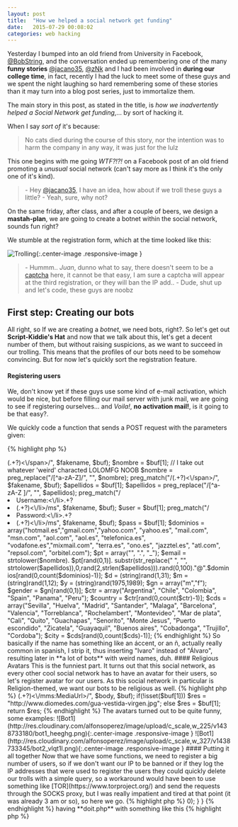 ```yaml
---
layout: post
title:  "How we helped a social network get funding"
date:   2015-07-29 00:08:02
categories: web hacking
---
```


Yesterday I bumped into an old friend from University in Facebook, [@BobString](https://twitter.com/BobString), and the conversation ended up remembering one of the many **funny stories** [@jacano35](https://twitter.com/jacano35), [@zNk](https://twitter.com/zNk) and I had been involved in **during our college time**, in fact, recently I had the luck to meet some of these guys and we spent the night laughing so hard remembering some of these stories than it may turn into a blog post series, just to immortalize them.  

The main story in this post, as stated in the title, is *how we inadvertently helped a Social Network get funding*,... by sort of hacking it.

When I say *sort of* it's because:

> No cats died during the course of this story, nor the intention was to harm the company in any way, it was just for the lulz

This one begins with me going *WTF?!?!* on a Facebook post of an old friend promoting a *unusual* social network (can't say more as I think it's the only one of it's kind).

> \- Hey [@jacano35](https://twitter.com/jacano35), I have an idea, how about if we troll these guys a little?
> \- Yeah, sure, why not?

On the same friday, after class, and after a couple of beers, we design a **mastah-plan**, we are going to create a botnet within the social network, sounds fun right?

We stumble at the registration form, which at the time looked like this:

![Trolling](http://res.cloudinary.com/alfonsoperez/image/upload/c_scale,w_232/v1438180015/trolling_ru4zcn.png){:.center-image .responsive-image }

> \- Hummm.. *Juan*, dunno what to say, there doesn't seem to be a [captcha](https://www.youtube.com/watch?v=WqnXp6Saa8Y) here, it cannot be that easy, I am sure a captcha will appear at the third registration, or they will ban the IP add..
> \- Dude, shut up and let's code, these guys are noobz

##  First step: Creating our bots
All right, so If we are creating a *botnet*, we need bots, right?. So let's get out **Script-Kiddie's Hat** and now that we talk about this, let's get a decent number of them, but without raising suspicions, as we want to succeed in our trolling. This means that the profiles of our bots need to be somehow convincing. But for now let's quickly sort the registration feature.

#### Registering users
We, don't know yet if these guys use some kind of e-mail activation, which would be nice, but before filling our mail server with junk mail, we are going to see if registering ourselves... and *Voila!*, **no activation mail!**, is it going to be that easy?.

We quickly code a function that sends a POST request with the parameters given:

{% highlight php %}
<?php
// PHP was still cool back in the day
...
$pfields = 'name='.urlencode($nombre).'&username='.urlencode($user).'&email1='.urlencode($email).'&email2='.urlencode($email).'&pass1='.urlencode($pass).'&pass2='.urlencode($pass).'&day='.urlencode($day).'&month='.urlencode($mon).'&year='.urlencode($yea).'&terms=1&fbuid=';

curl_setopt($GLOBALS['ch'], CURLOPT_URL, $url);
curl_setopt ($GLOBALS['ch'], CURLOPT_POST, 1);
curl_setopt ($GLOBALS['ch'], CURLOPT_POSTFIELDS, $pfields);
curl_exec ($GLOBALS['ch']); // registramos
{% endhighlight %}

#### Fake names

We want to create fake identities that are difficult to identify if not by `date added` or maybe IP, checking against TOR exit nodes (more on that later), so we use [fakenamegenerator.com](http://fakenamegenerator.com) for that.

I feel obliged to post **some really crappy code** here due to how hilarious it is.

{% highlight php %}
<?php
// programming in spanish cuz I said so
$fakename = file_get_contents("http://es.fakenamegenerator.com/gen-random-sp-sp.php");
preg_match("/<span class=\"given-name\">(.+?)<\/span>/", $fakename, $buf);
$nombre = $buf[1];
// I take out whatever 'weird' characted LOLOMFG NOOB
$nombre = preg_replace("/[^a-zA-Z]/", "", $nombre);
preg_match("/<span class=\"family-name\">(.+?)<\/span>/", $fakename, $buf);
$apellidos = $buf[1];
$apellidos = preg_replace("/[^a-zA-Z ]/", "", $apellidos);
preg_match("/<li class=\"lab\">Username:<\/li>.+?<li>(.+?)<\/li>/ms", $fakename, $buf);
$user = $buf[1];
preg_match("/<li class=\"lab\">Password:<\/li>.+?<li>(.+?)<\/li>/ms", $fakename, $buf);
$pass = $buf[1];
$dominios = array("hotmail.es","gmail.com","yahoo.com", "yahoo.es", "mail.com", "msn.com", "aol.com", "aol.es", "telefonica.es", "vodafone.es","mixmail.com", "terra.es", "ono.es", "jazztel.es", "atl.com", "repsol.com", "orbitel.com");
$pt = array("", ".", "_");
$email = strtolower($nombre). $pt[rand(0,1)]. substr(str_replace(" ", "", strtolower($apellidos)),0,rand(2,strlen($apellidos))).rand(0,100)."@".$dominios[rand(0,count($dominios)-1)];
$d = (string)rand(1,31);
$m = (string)rand(1,12);
$y = (string)rand(1975,1989);
$gn = array("m","f");
$gender = $gn[rand(0,1)];
$ctr = array("Argentina", "Chile", "Colombia", "Spain", "Panama", "Peru");
$country = $ctr[rand(0,count($ctr)-1)];
$cds = array("Sevilla", "Huelva", "Madrid", "Santander", "Malaga", "Barcelona", "Valencia", "Torreblanca", "Rochelambert", "Montevideo", "Mar de plata", "Cali", "Quito", "Guachapas", "Senorito", "Monte Jesus", "Puerto escondido", "Zicatela", "Guayaquil", "Buenos aires", "Cobadonga", "Trujillo", "Cordoba");
$city = $cds[rand(0,count($cds)-1)];
{% endhighlight %}


So basically if the name has something like an áccent, or an ñ, actually really common in spanish, I strip it, thus inserting "lvaro" instead of "Álvaro", resulting later in **a lot of bots** with weird names, duh. 

#### Religious Avatars

This is the funniest part. It turns out that this social network, as every other cool social network has to have an avatar for their users, so let's register avatar for our users.

As this social network in particular is Religion-themed, we want our bots to be religious as well.

{% highlight php %}
<?php
...
   $qr = array("virgen", "cristo", "biblia", "virgen maria", "jesus", "santo", "espiritu santo", "papa cristo");
   $query = $qr[rand(0,count($qr)-1)];

   $offset = rand(0,1000);

   $url = "http://api.bing.net/xml.aspx?AppId=XXXXXXXXXXXXXXXXXXXX&query=".     $query."&sources=image&image.count=1&image.offset=".$offset;

   $ch = curl_init();
   curl_setopt($ch, CURLOPT_URL, $url);
   curl_setopt($ch, CURLOPT_RETURNTRANSFER, 1);
   $body = curl_exec($ch);
   curl_close($ch);

   preg_match("/<mms:MediaUrl>(.+?)<\/mms:MediaUrl>/", $body, $buf);


if(!isset($buf[1]))
   $res = "http://www.diomedes.com/gua-vestida-virgen.jpg";
   else
   $res = $buf[1];
   
   return $res;


{% endhighlight %}

The avatars turned out to be quite funny, some examples:

![Bot1](http://res.cloudinary.com/alfonsoperez/image/upload/c_scale,w_225/v1438733180/bot1_heeghg.png){:.center-image .responsive-image }
![Bot1](http://res.cloudinary.com/alfonsoperez/image/upload/c_scale,w_327/v1438733345/bot2_vlqt1l.png){:.center-image .responsive-image }


#### Putting it all together

Now that we have some functions, we need to register a big number of users, so if we don't want our IP to be banned or if they log the IP addresses that were used to register the users they could quickly delete our trolls with a simple query, so a workaround would have been to use something like [TOR](https://www.torproject.org/) and send the requests through the SOCKS proxy, but I was really impatient and tired at that point (it was already 3 am or so), so here we go.

{% highlight php %}
<?php
$num = $argv[1];
$pids = array();

function handler($sig)
{
    echo "Destruyendo procesos...\n";
    foreach($pids as $pid)
    {
        $string = $pid." ";
    }
    exec("kill $string");
}

for($i=0;$i<=$num;$i++)
{
    $pid = pcntl_fork();
    if($pid == -1) exit(-1); 
    elseif($pid == 0)
    {
        $pids[] = getmypid();
        exec('php5 doit.php');
        break;
    } else {
        pcntl_signal(SIGINT, "handler");
        while(pcntl_wait($stat) > 0);
    }
}
{% endhighlight %}

having **doit.php** with something like this

{% highlight php %}
<?php
include_once 'functions.php';
// This was the whole joke
$fd = fopen("users".getmypid().".txt", "a");
while(1)
{
    $fake_name = get_fake_name();
    register($fake_name);
    modify($fake_name);

    $url_imagen = imagen();
    $pid = getmypid();
    exec("wget -q -O temp$pid.jpg $url_imagen");
    img("temp$pid.jpg");
    exec("rm temp$pid.jpg");

    fwrite($fd, $email." ".$pass."\n");
}
fclose($fd);
{% endhighlight %}

Hit `php5 processes.php 6` and went to sleep, after getting insulted many times by [@jacano35](https://twitter.com/jacano35) because of the horrid thing above and for not running it through tor. Anyway, I was tired, here you have my IP Address.

Next morning I wake up late, with a little hangover and I suddenly remember what was going on, so I go on and see some huge TXT files full of email addresses and passwords. Ok, it's enough for these guys.


#### Little fun and quick comment

As with almost everything we did for fun, we didn't take it further and we just **upped some messages to the all-time top 2**, did some random followings, some messages, and little more, we could have easily created *havoc*, but then apart from script-kiddies we would be [lamers](https://en.wikipedia.org/wiki/Lamer).

The funny part of the story is that after a while I saw some articles in newspapers talking about the social network, and the owners of it were talking about the *rapid rise* of their userbase and how they had around 100,000K users, I couldn't resist to laugh when I skimmed through my files and realized that I may had almost half of their userbase. 
After that, as I had the first test account registered with my personal e-mail I kept getting eventual e-mails from them through the months, and witnessed how they got to hire some developers, developed and app for android and ios, and given the rapid popularity their userbase started to skyrocket. 

Good for them!